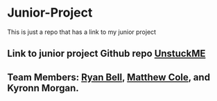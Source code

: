# Junior-Project
This is just a repo that has a link to my junior project

## Link to junior project Github repo [UnstuckME](https://github.com/UnstuckME/UnstuckME)

## Team Members: [Ryan Bell](https://github.com/RyanWBell), [Matthew Cole](https://github.com/colematthew4), and Kyronn Morgan.
